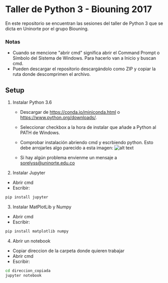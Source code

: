 # Taller de Python 3 - Biouning 2017
En este repositorio se encuentran las sesiones del taller de Python 3 que se dicta en Uninorte por el grupo Biouning.
### Notas
- Cuando se mencione "abrir cmd" significa abrir el Command Prompt o Símbolo del Sistema de Windows. Para hacerlo van a Inicio y buscan cmd.
- Pueden descargar el repositorio descargándolo como ZIP y copiar la ruta donde descomprimen el archivo.

## Setup
1) Instalar Python 3.6
    * Descargar de https://conda.io/miniconda.html o https://www.python.org/downloads/. 
    * Seleccionar checkbox a la hora de instalar que añade a Python al PATH de Windows.
    * Comprobar instalación abriendo cmd y escrbiendo python. Esto debe arrojarles algo parecido a esta imagen:
    ![alt text](https://solarianprogrammer.com/images/2016/09/17/cmd.png)
    
    * Si hay algún problema envienme un mensaje a sorelyss@uninorte.edu.co
2) Instalar Jupyter
  * Abrir cmd
  * Escribir:
  ```bash
  pip install jupyter
  ```
3) Instalar MatPlotLib y Numpy
  * Abrir cmd
  * Escribir:
  ```bash
  pip install matplotlib numpy
  ```
4) Abrir un notebook
  * Copiar direccion de la carpeta donde quieren trabajar
  * Abrir cmd
  * Escribir:
  ```bash
  cd direccion_copiada
  jupyter notebook
  ```
 
